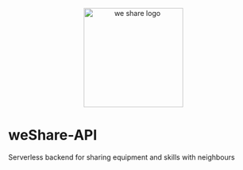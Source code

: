 <div align="center">
  <p>
  <img src="https://drive.google.com/uc?export=view&id=11CK0bfcuYC7wQtIyXmhPs7LOBc7BADN3" width="200" height="200" alt="we share logo" />
  </p>
</div>

# weShare-API
Serverless backend for sharing equipment and skills with neighbours
